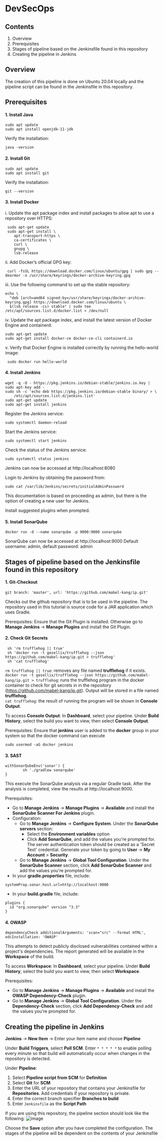 # DevSecOps

## Contents
1. Overview
2. Prerequisites 
3. Stages of pipeline based on the Jenkinsfile found in this repository
4. Creating the pipeline in Jenkins


## Overview
The creation of this pipeline is done on Ubuntu 20.04 locally and the pipeline script can be found in the Jenkinsfile in this repository. 

## Prerequisites
#### 1. Install Java
```
sudo apt update
sudo apt install openjdk-11-jdk
```
Verify the installation:
```
java -version
```

#### 2. Install Git
```
sudo apt update
sudo apt install git
```
Verify the installation:
```
git --version
```

#### 3. Install Docker
i. Update the apt package index and install packages to allow apt to use a repository over HTTPS:
```
 sudo apt-get update
 sudo apt-get install \
    apt-transport-https \
    ca-certificates \
    curl \
    gnupg \
    lsb-release
```
ii. Add Docker’s official GPG key:
```
 curl -fsSL https://download.docker.com/linux/ubuntu/gpg | sudo gpg --dearmor -o /usr/share/keyrings/docker-archive-keyring.gpg
```
iii. Use the following command to set up the stable repository:
```
echo \
  "deb [arch=amd64 signed-by=/usr/share/keyrings/docker-archive-keyring.gpg] https://download.docker.com/linux/ubuntu \
  $(lsb_release -cs) stable" | sudo tee /etc/apt/sources.list.d/docker.list > /dev/null
```
iv. Update the apt package index, and install the latest version of Docker Engine and containerd:
```
sudo apt-get update
sudo apt-get install docker-ce docker-ce-cli containerd.io
```
v. Verify that Docker Engine is installed correctly by running the hello-world image:
```
 sudo docker run hello-world
```

#### 4. Install Jenkins
```
wget -q -O - https://pkg.jenkins.io/debian-stable/jenkins.io.key | sudo apt-key add -
sudo sh -c 'echo deb https://pkg.jenkins.io/debian-stable binary/ > \
    /etc/apt/sources.list.d/jenkins.list'
sudo apt-get update
sudo apt-get install jenkins
```
Register the Jenkins service:
```
sudo systemctl daemon-reload
```

Start the Jenkins service:
```
sudo systemctl start jenkins
```

Check the status of the Jenkins service:
```
sudo systemctl status jenkins
```
Jenkins can now be accessed at http://localhost:8080

Login to Jenkins by obtaining the password from:
```
sudo cat /var/lib/Jenkins/secrets/initialAdminPassword
```
This documentation is based on proceeding as admin, but there is the option of creating a new user for Jenkins. 

Install suggested plugins when prompted.

#### 5. Install SonarQube
```
docker run -d --name sonarqube -p 9000:9000 sonarqube
```
SonarQube can now be accessed at http://localhost:9000
Default username: admin, default password: admin 

## Stages of pipeline based on the Jenkinsfile found in this repository
#### 1. Git-Checkout

```
git branch: 'master', url: 'https://github.com/mabel-kang/ip.git'
```
Checks out the github repository that is to be used in the pipeline. The repository used in this tutorial is source code for a JAR application which uses Gradle.

Prerequisites:
Ensure that the Git Plugin is installed. Otherwise go to **Manage Jenkins** -> **Manage Plugins** and install the Git Plugin.

#### 2. Check Git Secrets

```
 sh 'rm trufflehog || true'
 sh 'docker run -t gesellix/trufflehog --json https://github.com/mabel-kang/ip.git > trufflehog'
 sh 'cat trufflehog'
```

`rm trufflehog || true`: removes any file named **trufflehog** if it exists.   
`docker run -t gesellix/trufflehog --json https://github.com/mabel-kang/ip.git > trufflehog`: runs the trufflehog program in the docker container to check for git secrets in in the repository (https://github.com/mabel-kang/ip.git). Output will be stored in a file named **trufflehog**.   
`cat trufflehog`: the result of running the program will be shown in **Console Output**. 

To access **Console Output**: 
In **Dashboard**, select your pipeline. Under **Build History**, select the build you want to view, then select **Console Output**. 

Prerequisites:
Ensure that **jenkins** user is added to the **docker** group in your system so that the docker command can execute
```
sudo usermod -aG docker jenkins
```

#### 3. SAST

```
withSonarQubeEnv('sonar') {
        sh './gradlew sonarqube'
}
```
This execute the SonarQube analysis via a regular Gradle task. After the analysis is completed, view the results at http://localhost:9000. 

Prerequisites:
- Go to **Manage Jenkins** -> **Manage Plugins** -> **Available** and install the **SonarQube Scanner For Jenkins** plugin.
- Configuration:
  - Go to **Manage Jenkins** -> **Configure System**. Under the **SonarQube servers** section:
     - Select the **Environment variables** option
     - Click **Add SonarQube**, and add the values you're prompted for.
       The server authentication token should be created as a 'Secret Text' credential.
       Generate your token by going to **User** -> **My Account** > **Security**.
   - Go to **Manage Jenkins** -> **Global Tool Configuration**. Under the **SonarQube Scanner** section, click **Add SonarQube Scanner** and add the values you're prompted        for.
- In your **gradle.properties** file, include:
```
systemProp.sonar.host.url=http://localhost:9000
```
- In your **build.gradle** file, include: 
```
plugins {
  id "org.sonarqube" version "3.3"
}
```
#### 4. OWASP
```
dependencyCheck additionalArguments: 'scan="src" --format HTML', odcInstallation: 'OWASP'
```
This attempts to detect publicly disclosed vulnerabilities contained within a project's dependencies. The report generated will be available in the **Workspace** of the build.

To access **Workspace**:
In **Dashboard**, select your pipeline. Under **Build History**, select the build you want to view, then select **Workspace**. 

Prerequisites: 
- Go to **Manage Jenkins** -> **Manage Plugins** -> **Available** and install the **OWASP Dependency-Check** plugin.
- Go to **Manage Jenkins** -> **Global Tool Configuration**. Under the **Dependency-Check** section, click **Add Dependency-Check** and add the values you're prompted        for.

## Creating the pipeline in Jenkins

**Jenkins** -> **New Item** -> Enter your item name and choose **Pipeline**

Under **Build Triggers**, select **Poll SCM**. Enter `* * * * *` to enable polling every minute so that build will automatically occur when changes in the repository is detected. 
   
Under **Pipeline**:
1. Select **Pipeline script from SCM** for **Definition**
2. Select **Git** for **SCM**
3. Enter the URL of your repository that contains your Jenkinsfile for **Repositories**. Add credentials if your repository is private.
4. Enter the correct branch specifier **Branches to build**
5. Enter `Jenkinsfile` as the **Script Path**

If you are using this repository, the pipeline section should look like the following:
![image](https://user-images.githubusercontent.com/65720353/125407765-c57ca780-e3ec-11eb-9989-a2b41a678309.png)

Choose the **Save** option after you have completed the configuration. The stages of the pipeline will be dependent on the contents of your Jenkinsfile






